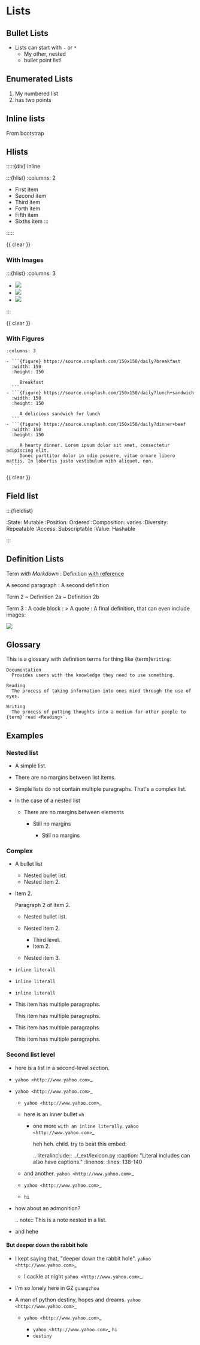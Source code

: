 Lists
=====

Bullet Lists
------------

- Lists can start with `-` or `*`
  * My other, nested
  * bullet point list!

Enumerated Lists
----------------

1. My numbered list
2. has two points

Inline lists
------------

From bootstrap

Hlists
------

:::::{div} inline

:::{hlist}
:columns: 2

- First item
- Second item
- Third item
- Forth item
- Fifth item
- Sixths item
:::

:::::

{{ clear }}

### With Images

:::{hlist}
:columns: 3

- ![](https://source.unsplash.com/150x150/daily?mossy+forest)
- ![](https://source.unsplash.com/150x150/daily?glow)
- ![](https://source.unsplash.com/150x150/daily?cherry+blossom)

:::

{{ clear }}

### With Figures

`````{hlist}
:columns: 3

- ```{figure} https://source.unsplash.com/150x150/daily?breakfast
  :width: 150
  :height: 150

     Breakfast
  ```
- ```{figure} https://source.unsplash.com/150x150/daily?lunch+sandwich
  :width: 150
  :height: 150

     A delicious sandwich for lunch
  ```
- ```{figure} https://source.unsplash.com/150x150/daily?dinner+beef
  :width: 150
  :height: 150

     A hearty dinner. Lorem ipsum dolor sit amet, consectetur adipiscing elit.
     Donec porttitor dolor in odio posuere, vitae ornare libero mattis. In lobortis justo vestibulum nibh aliquet, non.
  ```

`````

{{ clear }}

Field list
----------

:::{fieldlist}

:State:       Mutable
:Position:    Ordered
:Composition: varies
:Diversity:   Repeatable
:Access:      Subscriptable
:Value:       Hashable

:::

Definition Lists
----------------

Term *with Markdown*
: Definition [with reference](#definition-lists)

  A second paragraph
: A second definition

Term 2
  ~ Definition 2a
  ~ Definition 2b

Term 3
:     A code block
: > A quote
: A final definition, that can even include images:

  ![](https://source.unsplash.com/200x200/daily?dress)

Glossary
--------

This is a glossary with definition terms for thing like {term}`Writing`:

```{glossary} example-glossary
Documentation
  Provides users with the knowledge they need to use something.

Reading
  The process of taking information into ones mind through the use of eyes.

Writing
  The process of putting thoughts into a medium for other people to {term}`read <Reading>`.
```

Examples
--------

### Nested list

- A simple list.
- There are no margins between list items.
- Simple lists do not contain multiple paragraphs. That's a complex list.
- In the case of a nested list

  - There are no margins between elements

    - Still no margins

      - Still no margins

### Complex

- A bullet list

  + Nested bullet list.
  + Nested item 2.

- Item 2.

  Paragraph 2 of item 2.

  * Nested bullet list.
  * Nested item 2.

    - Third level.
    - Item 2.

  * Nested item 3.

- ``inline literall``
- ``inline literall``
- ``inline literall``
- This item has multiple paragraphs.

  This item has multiple paragraphs.
- This item has multiple paragraphs.

  This item has multiple paragraphs.


### Second list level

- here is a list in a second-level section.
- `yahoo <http://www.yahoo.com>`_
- `yahoo <http://www.yahoo.com>`_

  - `yahoo <http://www.yahoo.com>`_
  - here is an inner bullet ``oh``

    - one more ``with an inline literally``. `yahoo <http://www.yahoo.com>`_

      heh heh. child. try to beat this embed:

      .. literalinclude:: ../_ext/lexicon.py
          :caption: "Literal includes can also have captions."
          :linenos:
          :lines: 138-140

  - and another. `yahoo <http://www.yahoo.com>`_
  - `yahoo <http://www.yahoo.com>`_
  - ``hi``
- how about an admonition?

  .. note::
      This is a note nested in a list.

- and hehe

#### But deeper down the rabbit hole

- I kept saying that, "deeper down the rabbit hole". `yahoo <http://www.yahoo.com>`_

  - I cackle at night `yahoo <http://www.yahoo.com>`_.
- I'm so lonely here in GZ ``guangzhou``
- A man of python destiny, hopes and dreams. `yahoo <http://www.yahoo.com>`_

  - `yahoo <http://www.yahoo.com>`_

    - `yahoo <http://www.yahoo.com>`_ ``hi``
    - ``destiny``
